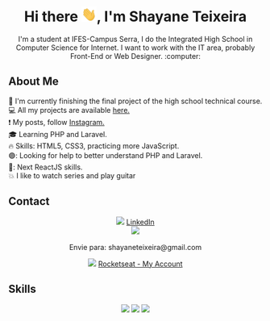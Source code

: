 <h1 align="center">Hi there <img src="https://raw.githubusercontent.com/ABSphreak/ABSphreak/master/gifs/Hi.gif" width="30px">, I'm Shayane Teixeira</h1>

<p align="center">
  I'm a student at IFES-Campus Serra, I do the Integrated High School in Computer Science for Internet. I want to work with the IT area, probably Front-End or Web Designer. :computer: 
</p>

<div>
  <h2>About Me</h2>
</div>

🔆 I'm currently finishing the final project of the high school technical course.
<br />
💻 All my projects are available [here.](https://github.com/ShaTeixeira?tab=repositories)
<br />
❗ My posts, follow [Instagram.](https://www.instagram.com/insanity_dev/)
<br />
🎓 Learning PHP and Laravel.
<br />
🔥 Skills: HTML5, CSS3, practicing more JavaScript.
<br />
🟣: Looking for help to better understand PHP and Laravel.
<br />
🔷: Next ReactJS skills.
<br />
:boom: I like to watch series and play guitar

<div>
  <h2>Contact</h2>
</div>
<div align="center">
  <img src="https://th.bing.com/th/id/R4f86ef12f713ddfb134577d10f51f1a7?rik=Darh%2fK2ckVT2Xg&riu=http%3a%2f%2fpluspng.com%2fimg-png%2flinkedin-icon-vector-png-linkedin-icon-2160.png&ehk=u1B334mQueISnNly%2btvdqDtfIDnMkNEUdmAeKg%2b50%2bM%3d&risl=&pid=ImgRaw" width="20px">
  <a href="https://www.linkedin.com/in/shayane-teixeira-4520b2196/">LinkedIn</a>
</div>
<div align="center">
  <img src="https://upload.wikimedia.org/wikipedia/commons/thumb/7/7e/Gmail_icon_%282020%29.svg/1200px-Gmail_icon_%282020%29.svg.png" width="20px">
  <p> Envie para: shayaneteixeira@gmail.com </p>
</div>
<div align="center">
  <img src="https://avatars2.githubusercontent.com/u/28929274?s=400&v=4" width="20px">
  <a href="https://app.rocketseat.com.br/me/shayane-teixeira-06251">Rocketseat - My Account</a>
</div>


<div>
  <h2>Skills</h2>
</div>
<div align="center">
  <img src="https://logos-download.com/wp-content/uploads/2017/07/HTML5_badge.png" width="20px" />
  <img src="https://cdn.freebiesupply.com/logos/large/2x/css3-logo-png-transparent.png" width="25px" />
  <img src="https://cdn.freebiesupply.com/logos/thumbs/2x/javascript-logo.png" width="30px" />
</div>
